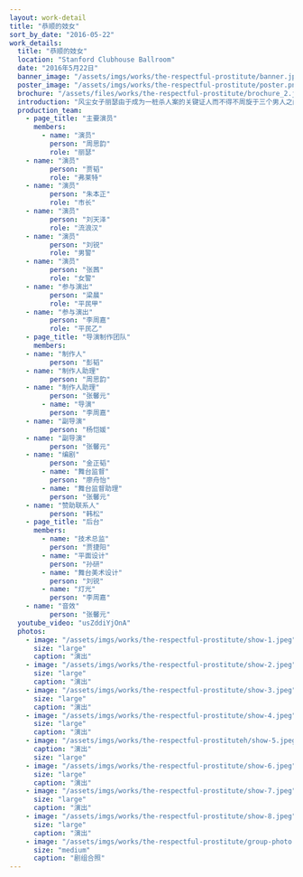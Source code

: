 ```yaml
---
layout: work-detail
title: "恭顺的妓女"
sort_by_date: "2016-05-22"
work_details:
  title: "恭顺的妓女"
  location: "Stanford Clubhouse Ballroom"
  date: "2016年5月22日"
  banner_image: "/assets/imgs/works/the-respectful-prostitute/banner.jpg"
  poster_image: "/assets/imgs/works/the-respectful-prostitute/poster.png"
  brochure: "/assets/files/works/the-respectful-prostitute/brochure_2.jpg"
  introduction: "风尘女子丽瑟由于成为一桩杀人案的关键证人而不得不周旋于三个男人之间。她倾心于一位有钱的恩客——市长的儿子弗莱特，却发现弗莱特与她接触是另有图谋；出于良心，她想要替因为她打抱不平而面临牢狱之灾的流浪汉出面作证，却在市长父子的威逼利诱之下屈服。丽瑟对正义有着朴素的认识与追求，但面对权力与道德的双重夹击，她的软弱与单纯使她最终妥协，成为了上流社会伪善道德观的奴隶。"
  production_team:
    - page_title: "主要演员"
      members:
        - name: "演员"
          person: "周思韵"
          role: "丽瑟"
	- name: "演员"
          person: "贾韬"
          role: "弗莱特"
	- name: "演员"
          person: "朱本正"
          role: "市长"
	- name: "演员"
          person: "刘天泽"
          role: "流浪汉"
	- name: "演员"
          person: "刘锐"
          role: "男警"
	- name: "演员"
          person: "张茜"
          role: "女警"
	- name: "参与演出"
          person: "梁晨"
          role: "平民甲"
	- name: "参与演出"
          person: "李周嘉"
          role: "平民乙"
    - page_title: "导演制作团队"
      members:
	- name: "制作人"
          person: "彭韬"
	- name: "制作人助理"
          person: "周思韵"
	- name: "制作人助理"
          person: "张馨元"
        - name: "导演"
          person: "李周嘉"
	- name: "副导演"
          person: "杨恺媛"
	- name: "副导演"
          person: "张馨元"
	- name: "编剧"
          person: "金正韬"
        - name: "舞台监督"
          person: "廖舟怡"
        - name: "舞台监督助理"
          person: "张馨元"
	- name: "赞助联系人"
          person: "韩松"
    - page_title: "后台"
      members:
        - name: "技术总监"
          person: "贾捷阳"
        - name: "平面设计"
          person: "孙研"
        - name: "舞台美术设计"
          person: "刘锐"
        - name: "灯光"
          person: "李周嘉"
	- name: "音效"
          person: "张馨元"
  youtube_video: "usZddiYjOnA"
  photos:
    - image: "/assets/imgs/works/the-respectful-prostitute/show-1.jpeg"
      size: "large"
      caption: "演出"
    - image: "/assets/imgs/works/the-respectful-prostitute/show-2.jpeg"
      size: "large"
      caption: "演出"
    - image: "/assets/imgs/works/the-respectful-prostitute/show-3.jpeg"
      size: "large"
      caption: "演出"
    - image: "/assets/imgs/works/the-respectful-prostitute/show-4.jpeg"
      size: "large"
      caption: "演出"
    - image: "/assets/imgs/works/the-respectful-prostituteh/show-5.jpeg"
      caption: "演出"
      size: "large"
    - image: "/assets/imgs/works/the-respectful-prostitute/show-6.jpeg"
      size: "large"
      caption: "演出"
    - image: "/assets/imgs/works/the-respectful-prostitute/show-7.jpeg"
      size: "large"
      caption: "演出"
    - image: "/assets/imgs/works/the-respectful-prostitute/show-8.jpeg"
      size: "large"
      caption: "演出"
    - image: "/assets/imgs/works/the-respectful-prostitute/group-photo.jpeg"
      size: "medium"
      caption: "剧组合照"
---
```

